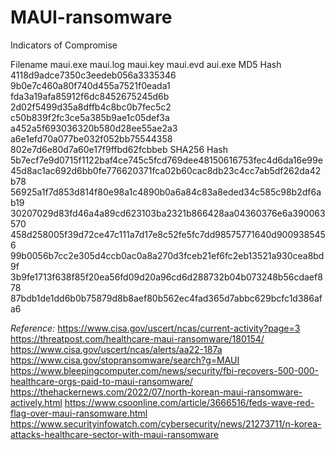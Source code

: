 # MAUI-ransomware
Indicators of Compromise 

Filename	maui.exe
	maui.log
	maui.key
	maui.evd
	aui.exe
MD5 Hash	
4118d9adce7350c3eedeb056a3335346
9b0e7c460a80f740d455a7521f0eada1
fda3a19afa85912f6dc8452675245d6b
2d02f5499d35a8dffb4c8bc0b7fec5c2
c50b839f2fc3ce5a385b9ae1c05def3a
a452a5f693036320b580d28ee55ae2a3
a6e1efd70a077be032f052bb75544358
802e7d6e80d7a60e17f9ffbd62fcbbeb
SHA256 Hash	
5b7ecf7e9d0715f1122baf4ce745c5fcd769dee48150616753fec4d6da16e99e
45d8ac1ac692d6bb0fe776620371fca02b60cac8db23c4cc7ab5df262da42b78
56925a1f7d853d814f80e98a1c4890b0a6a84c83a8eded34c585c98b2df6ab19
30207029d83fd46a4a89cd623103ba2321b866428aa04360376e6a390063570
458d258005f39d72ce47c111a7d17e8c52fe5fc7dd98575771640d9009385456
99b0056b7cc2e305d4ccb0ac0a8a270d3fceb21ef6fc2eb13521a930cea8bd9f
3b9fe1713f638f85f20ea56fd09d20a96cd6d288732b04b073248b56cdaef878
87bdb1de1dd6b0b75879d8b8aef80b562ec4fad365d7abbc629bcfc1d386afa6

*Reference:*
https://www.cisa.gov/uscert/ncas/current-activity?page=3
https://threatpost.com/healthcare-maui-ransomware/180154/
https://www.cisa.gov/uscert/ncas/alerts/aa22-187a
https://www.cisa.gov/stopransomware/search?g=MAUI
https://www.bleepingcomputer.com/news/security/fbi-recovers-500-000-healthcare-orgs-paid-to-maui-ransomware/
https://thehackernews.com/2022/07/north-korean-maui-ransomware-actively.html
https://www.csoonline.com/article/3666516/feds-wave-red-flag-over-maui-ransomware.html
https://www.securityinfowatch.com/cybersecurity/news/21273711/n-korea-attacks-healthcare-sector-with-maui-ransomware

